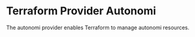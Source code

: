 # Terraform Provider Autonomi

The autonomi provider enables Terraform to manage autonomi resources.
